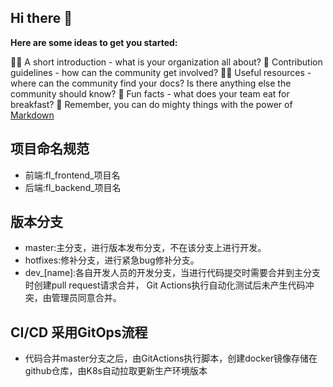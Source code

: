 ## Hi there 👋

**Here are some ideas to get you started:**

🙋‍♀️ A short introduction - what is your organization all about?
🌈 Contribution guidelines - how can the community get involved?
👩‍💻 Useful resources - where can the community find your docs? Is there anything else the community should know?
🍿 Fun facts - what does your team eat for breakfast?
🧙 Remember, you can do mighty things with the power of [Markdown](https://docs.github.com/github/writing-on-github/getting-started-with-writing-and-formatting-on-github/basic-writing-and-formatting-syntax)

## 项目命名规范
 - 前端:fl_frontend_项目名
 - 后端:fl_backend_项目名

## 版本分支
 - master:主分支，进行版本发布分支，不在该分支上进行开发。
 - hotfixes:修补分支，进行紧急bug修补分支。
 - dev_[name]:各自开发人员的开发分支，当进行代码提交时需要合并到主分支时创建pull request请求合并，
              Git Actions执行自动化测试后未产生代码冲突，由管理员同意合并。
   
## CI/CD 采用GitOps流程
 - 代码合并master分支之后，由GitActions执行脚本，创建docker镜像存储在github仓库，由K8s自动拉取更新生产环境版本
